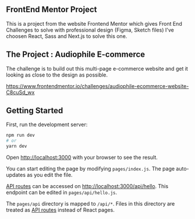 ## FrontEnd Mentor Project

This is a project from the website Frontend Mentor which gives Front End Challenges to solve with professional design (Figma, Sketch files)
I've choosen React, Sass and Next.js to solve this one.

## The Project : Audiophile E-commerce

The challenge is to build out this multi-page e-commerce website and get it looking as close to the design as possible.

https://www.frontendmentor.io/challenges/audiophile-ecommerce-website-C8cuSd_wx


## Getting Started

First, run the development server:

```bash
npm run dev
# or
yarn dev
```

Open [http://localhost:3000](http://localhost:3000) with your browser to see the result.

You can start editing the page by modifying `pages/index.js`. The page auto-updates as you edit the file.

[API routes](https://nextjs.org/docs/api-routes/introduction) can be accessed on [http://localhost:3000/api/hello](http://localhost:3000/api/hello). This endpoint can be edited in `pages/api/hello.js`.

The `pages/api` directory is mapped to `/api/*`. Files in this directory are treated as [API routes](https://nextjs.org/docs/api-routes/introduction) instead of React pages.
